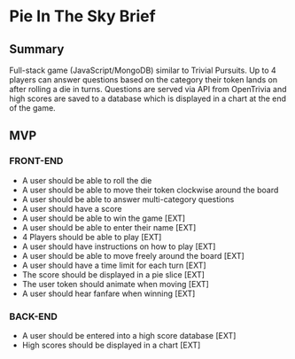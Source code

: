 # Pie In The Sky Brief

## Summary
Full-stack game (JavaScript/MongoDB) similar to Trivial Pursuits. Up to 4 players can answer questions based on the category their token lands on after rolling a die in turns. Questions are served via API from OpenTrivia and high scores are saved to a database which is displayed in a chart at the end of the game.

## MVP

### FRONT-END
* A user should be able to roll the die
* A user should be able to move their token clockwise around the board
* A user should be able to answer multi-category questions
* A user should have a score
* A user should be able to win the game [EXT]
* A user should be able to enter their name [EXT]
* 4 Players should be able to play [EXT]
* A user should have instructions on how to play [EXT]
* A user should be able to move freely around the board [EXT]
* A user should have a time limit for each turn [EXT]
* The score should be displayed in a pie slice [EXT]
* The user token should animate when moving [EXT]
* A user should hear fanfare when winning [EXT]

### BACK-END
* A user should be entered into a high score database [EXT]
* High scores should be displayed in a chart [EXT]